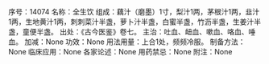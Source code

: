序号：14074
名称：全生饮
组成：藕汁（磨墨）1寸，梨汁1两，茅根汁1两，韭汁1两，生地黄汁1两，刺刺菜汁半盏，萝卜汁半盏，白蜜半盏，竹沥半盏，生姜汁半盏，童便半盏。
出处：《古今医鉴》卷七。
主治：吐血、衄血、嗽血、咯血、唾血。
加减：None
功效：None
用法用量：上合1处，频频冷服。
制备方法：None
临床应用：None
各家论述：None
用药禁忌：None
附注：None
